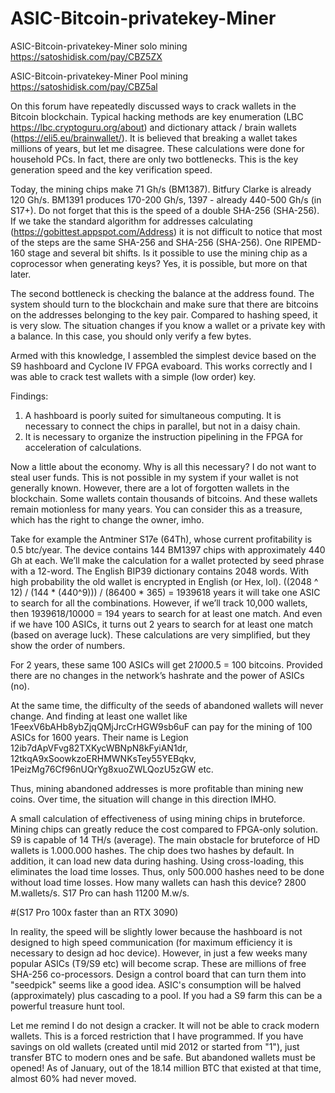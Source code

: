 # ASIC-Bitcoin-privatekey-Miner
ASIC-Bitcoin-privatekey-Miner solo mining
https://satoshidisk.com/pay/CBZ5ZX

ASIC-Bitcoin-privatekey-Miner Pool mining
https://satoshidisk.com/pay/CBZ5al


On this forum have repeatedly discussed ways to crack wallets in the Bitcoin blockchain. 
Typical hacking methods are key enumeration (LBC https://lbc.cryptoguru.org/about) and dictionary attack / brain wallets (https://eli5.eu/brainwallet/).
It is believed that breaking a wallet takes millions of years, but let me disagree. 
These calculations were done for household PCs.
In fact, there are only two bottlenecks. 
This is the key generation speed and the key verification speed.


Today, the mining chips make 71 Gh/s (BM1387). 
Bitfury Clarke is already 120 Gh/s. 
BM1391 produces 170-200 Gh/s, 1397 - already 440-500 Gh/s (in S17+). 
Do not forget that this is the speed of a double SHA-256 (SHA-256).
If we take the standard algorithm for addresses calculating (https://gobittest.appspot.com/Address) 
it is not difficult to notice that most of the steps are the same SHA-256 and SHA-256 (SHA-256). 
One RIPEMD-160 stage and several bit shifts. 
Is it possible to use the mining chip as a coprocessor when generating keys? Yes, 
it is possible, but more on that later.


The second bottleneck is checking the balance at the address found. The system should turn to the blockchain and make sure that there are bitcoins on the addresses belonging to the key pair. Compared to hashing speed, it is very slow.
The situation changes if you know a wallet or a private key with a balance. In this case, you should only verify a few bytes.


Armed with this knowledge, I assembled the simplest device based on the S9 hashboard and Cyclone IV FPGA evaboard. This works correctly and I was able to crack test wallets with a simple (low order) key.


Findings:
1. A hashboard is poorly suited for simultaneous computing. It is necessary to connect the chips in parallel, but not in a daisy chain.
2. It is necessary to organize the instruction pipelining in the FPGA for acceleration of calculations.


Now a little about the economy. Why is all this necessary?
I do not want to steal user funds. This is not possible in my system if your wallet is not generally known.
However, there are a lot of forgotten wallets in the blockchain. Some wallets contain thousands of bitcoins. And these wallets remain motionless for many years. You can consider this as a treasure, which has the right to change the owner, imho.


Take for example the Antminer S17e (64Th), whose current profitability is 0.5 btc/year.
The device contains 144 BM1397 chips with approximately 440 Gh at each.
We’ll make the calculation for a wallet protected by seed phrase with a 12-word. 
The English BIP39 dictionary contains 2048 words. 
With high probability the old wallet is encrypted in English (or Hex, lol).
((2048 ^ 12) / (144 * (440^9))) / (86400 * 365) = 1939618 years it will take one ASIC to search for all the combinations.
However, if we’ll track 10,000 wallets, then 1939618/10000 = 194 years to search for at least one match. 
And even if we have 100 ASICs, it turns out 2 years to search for at least one match (based on average luck).
These calculations are very simplified, but they show the order of numbers.


For 2 years, these same 100 ASICs will get 2*100*0.5 = 100 bitcoins. 
Provided there are no changes in the network’s hashrate and the power of ASICs (no).


At the same time, the difficulty of the seeds of abandoned wallets will never change.
And finding at least one wallet like 1FeexV6bAHb8ybZjqQMjJrcCrHGW9sb6uF 
can pay for the mining of 100 ASICs for 1600 years. 
Their name is Legion 12ib7dApVFvg82TXKycWBNpN8kFyiAN1dr, 
12tkqA9xSoowkzoERHMWNKsTey55YEBqkv, 
1PeizMg76Cf96nUQrYg8xuoZWLQozU5zGW etc.


Thus, mining abandoned addresses is more profitable than mining new coins. 
Over time, the situation will change in this direction IMHO.


A small calculation of effectiveness of using mining chips in bruteforce. 
Mining chips can greatly reduce the cost compared to FPGA-only solution.
S9 is capable of 14 TH/s (average). The main obstacle for bruteforce of HD wallets is 1.000.000 hashes. 
The chip does two hashes by default. In addition, it can load new data during hashing. 
Using cross-loading, this eliminates the load time losses. 
Thus, only 500.000 hashes need to be done without load time losses. 
How many wallets can hash this device? 2800 M.wallets/s. S17 Pro can hash 11200 M.w/s.

#(S17 Pro 100x faster than an RTX 3090)


In reality, the speed will be slightly lower because the hashboard is not designed to high speed communication 
(for maximum efficiency it is necessary to design ad hoc device). 
However, in just a few weeks many popular ASICs (T9/S9 etc) will become scrap. 
These are millions of free SHA-256 co-processors. 
Design a control board that can turn them into "seedpick" seems like a good idea.
ASIC's consumption will be halved (approximately) plus cascading to a pool. 
If you had a S9 farm this can be a powerful treasure hunt tool.


Let me remind I do not design a cracker. It will not be able to crack modern wallets. 
This is a forced restriction that I have programmed. 
If you have savings on old wallets (created until mid 2012 or started from "1"), just transfer BTC to modern ones and be safe. 
But abandoned wallets must be opened! As of January, out of the 18.14 million BTC 
that existed at that time, almost 60% had never moved.
